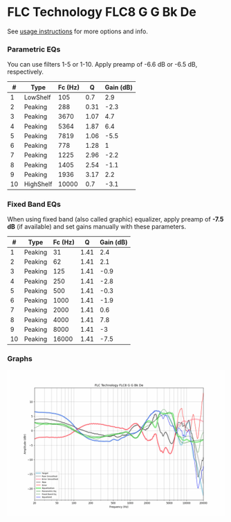 # FLC Technology FLC8 G G Bk De
See [usage instructions](https://github.com/jaakkopasanen/AutoEq#usage) for more options and info.

### Parametric EQs
You can use filters 1-5 or 1-10. Apply preamp of -6.6 dB or -6.5 dB, respectively.

|   # | Type      |   Fc (Hz) |    Q |   Gain (dB) |
|-----|-----------|-----------|------|-------------|
|   1 | LowShelf  |       105 | 0.7  |         2.9 |
|   2 | Peaking   |       288 | 0.31 |        -2.3 |
|   3 | Peaking   |      3670 | 1.07 |         4.7 |
|   4 | Peaking   |      5364 | 1.87 |         6.4 |
|   5 | Peaking   |      7819 | 1.06 |        -5.5 |
|   6 | Peaking   |       778 | 1.28 |         1   |
|   7 | Peaking   |      1225 | 2.96 |        -2.2 |
|   8 | Peaking   |      1405 | 2.54 |        -1.1 |
|   9 | Peaking   |      1936 | 3.17 |         2.2 |
|  10 | HighShelf |     10000 | 0.7  |        -3.1 |

### Fixed Band EQs
When using fixed band (also called graphic) equalizer, apply preamp of **-7.5 dB** (if available) and set gains manually with these parameters.

|   # | Type    |   Fc (Hz) |    Q |   Gain (dB) |
|-----|---------|-----------|------|-------------|
|   1 | Peaking |        31 | 1.41 |         2.4 |
|   2 | Peaking |        62 | 1.41 |         2.1 |
|   3 | Peaking |       125 | 1.41 |        -0.9 |
|   4 | Peaking |       250 | 1.41 |        -2.8 |
|   5 | Peaking |       500 | 1.41 |        -0.3 |
|   6 | Peaking |      1000 | 1.41 |        -1.9 |
|   7 | Peaking |      2000 | 1.41 |         0.6 |
|   8 | Peaking |      4000 | 1.41 |         7.8 |
|   9 | Peaking |      8000 | 1.41 |        -3   |
|  10 | Peaking |     16000 | 1.41 |        -7.5 |

### Graphs
![](./FLC%20Technology%20FLC8%20G%20G%20Bk%20De.png)
